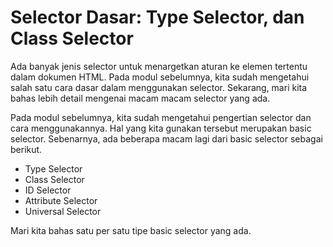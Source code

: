 # Selector Dasar: Type Selector, dan Class Selector
Ada banyak jenis selector untuk menargetkan aturan ke elemen tertentu dalam dokumen HTML. Pada modul sebelumnya, kita sudah mengetahui salah satu cara dasar dalam menggunakan selector. Sekarang, mari kita bahas lebih detail mengenai macam macam selector yang ada.

Pada modul sebelumnya, kita sudah mengetahui pengertian selector dan cara menggunakannya. Hal yang kita gunakan tersebut merupakan basic selector. Sebenarnya, ada beberapa macam lagi dari  basic selector sebagai berikut.

* Type Selector
* Class Selector
* ID Selector
* Attribute Selector
* Universal Selector

Mari kita bahas satu per satu tipe basic selector yang ada.